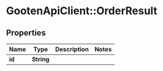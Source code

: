 # GootenApiClient::OrderResult

## Properties
Name | Type | Description | Notes
------------ | ------------- | ------------- | -------------
**id** | **String** |  | 



